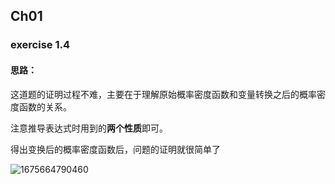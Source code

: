 ## Ch01

### exercise 1.4

#### 思路：

这道题的证明过程不难，主要在于理解原始概率密度函数和变量转换之后的概率密度函数的关系。

注意推导表达式时用到的**两个性质**即可。

得出变换后的概率密度函数后，问题的证明就很简单了

![1675664790460](E:/%E7%BE%8E%E8%B5%9B/%E7%BE%8E%E8%B5%9B%E8%B5%9B%E9%A2%98/prml-master/prml-master/chapter01/exercise_img/1675664790460.jpg)